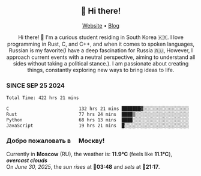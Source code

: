 <h2 align="center">👋 Hi there!</h2>
<p align="center">
  <a href="https://urdekcah.ru">Website</a> •
  <a href="https://urdekcah.blog">Blog</a>
</p>

<p align="center">
  Hi there! 👋 I'm a curious student residing in South Korea 🇰🇷. I love programming in Rust, C, and C++, and when it comes to spoken languages, Russian is my favorite(I have a deep fascination for Russia 🇷🇺, However, I approach current events with a neutral perspective, aiming to understand all sides without taking a political stance.). I am passionate about creating things, constantly exploring new ways to bring ideas to life.
</p>

### SINCE SEP 25 2024
<!--START_SECTION:waka-->
<!--LAST_WAKA_UPDATE:2025-06-29 18:09:01-->
```txt
Total Time: 422 hrs 21 mins

C                          132 hrs 21 mins ███████▓░░░░░░░░░░░░░░░░░   30.49 %
Rust                       77 hrs 24 mins  ████▒░░░░░░░░░░░░░░░░░░░░   17.83 %
Python                     68 hrs 13 mins  ████░░░░░░░░░░░░░░░░░░░░░   15.72 %
JavaScript                 19 hrs 21 mins  █░░░░░░░░░░░░░░░░░░░░░░░░   04.46 %
```
<!--END_SECTION:waka-->

<h3>Добро пожаловать в <img src="https://cdn-icons-png.flaticon.com/512/197/197408.png" width="13"/> Москву!</h3>

<!--START_SECTION:weather:moscow-->
<!--LAST_WEATHER_UPDATE:2025-06-30 09:09:35-->
Currently in **Moscow** (RU), the weather is: **11.9°C** (feels like **11.1°C**), ***overcast clouds***<br/>
On *June 30, 2025*, the *sun rises* at 🌅**03:48** and *sets* at 🌇**21:17**.
<!--END_SECTION:weather-->
